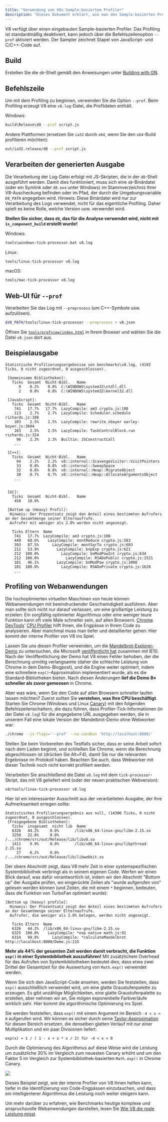 ```yaml
---
title: "Verwendung von V8s Sample-basiertem Profiler"
description: "Dieses Dokument erklärt, wie man den Sample-basierten Profiler von V8 verwendet."
---
```

V8 verfügt über einen eingebauten Sample-basierten Profiler. Das Profiling ist standardmäßig deaktiviert, kann jedoch über die Befehlszeilenoption `--prof` aktiviert werden. Der Sampler zeichnet Stapel von JavaScript- und C/C++-Code auf.

## Build

Erstellen Sie die `d8`-Shell gemäß den Anweisungen unter [Building with GN](/docs/build-gn).

## Befehlszeile

Um mit dem Profiling zu beginnen, verwenden Sie die Option `--prof`. Beim Profiling erzeugt V8 eine `v8.log`-Datei, die Profildaten enthält.

Windows:

```bash
build\Release\d8 --prof script.js
```

Andere Plattformen (ersetzen Sie `ia32` durch `x64`, wenn Sie den `x64`-Build profilieren möchten):

```bash
out/ia32.release/d8 --prof script.js
```

## Verarbeiten der generierten Ausgabe

Die Verarbeitung der Log-Datei erfolgt mit JS-Skripten, die in der `d8`-Shell ausgeführt werden. Damit dies funktioniert, muss sich eine `d8`-Binärdatei (oder ein Symlink oder `d8.exe` unter Windows) im Stammverzeichnis Ihrer V8-Auscheckung befinden oder im Pfad, der durch die Umgebungsvariable `D8_PATH` angegeben wird. Hinweis: Diese Binärdatei wird nur zur Verarbeitung des Logs verwendet, nicht für das eigentliche Profiling. Daher spielt es keine Rolle, welche Version usw. verwendet wird.

**Stellen Sie sicher, dass `d8`, das für die Analyse verwendet wird, nicht mit `is_component_build` erstellt wurde!**

Windows:

```bash
tools\windows-tick-processor.bat v8.log
```

Linux:

```bash
tools/linux-tick-processor v8.log
```

macOS:

```bash
tools/mac-tick-processor v8.log
```

## Web-UI für `--prof`

Verarbeiten Sie das Log mit `--preprocess` (um C++-Symbole usw. aufzulösen).

```bash
$V8_PATH/tools/linux-tick-processor --preprocess > v8.json
```

Öffnen Sie [`tools/profview/index.html`](https://v8.dev/tools/head/profview) in Ihrem Browser und wählen Sie die Datei `v8.json` dort aus.

## Beispielausgabe

```
Statistische Profilierungsergebnisse von benchmarks\v8.log, (4192 Ticks, 0 nicht zugeordnet, 0 ausgeschlossen).

 [Gemeinsame Bibliotheken]:
   Ticks  Gesamt  Nicht-Bibl.   Name
      9    0.2%    0.0%  C:\WINDOWS\system32\ntdll.dll
      2    0.0%    0.0%  C:\WINDOWS\system32\kernel32.dll

 [JavaScript]:
   Ticks  Gesamt  Nicht-Bibl.   Name
    741   17.7%   17.7%  LazyCompile: am3 crypto.js:108
    113    2.7%    2.7%  LazyCompile: Scheduler.schedule richards.js:188
    103    2.5%    2.5%  LazyCompile: rewrite_nboyer earley-boyer.js:3604
    103    2.5%    2.5%  LazyCompile: TaskControlBlock.run richards.js:324
     96    2.3%    2.3%  Builtin: JSConstructCall
    ...

 [C++]:
   Ticks  Gesamt  Nicht-Bibl.   Name
     94    2.2%    2.2%  v8::internal::ScavengeVisitor::VisitPointers
     33    0.8%    0.8%  v8::internal::SweepSpace
     32    0.8%    0.8%  v8::internal::Heap::MigrateObject
     30    0.7%    0.7%  v8::internal::Heap::AllocateArgumentsObject
    ...


 [GC]:
   Ticks  Gesamt  Nicht-Bibl.   Name
    458   10.9%

 [Bottom up (Heavy) Profil]:
  Hinweis: Der Prozentsatz zeigt den Anteil eines bestimmten Aufrufers an der Gesamtmenge seiner Elternaufrufe.
  Aufrufer mit weniger als 2.0% werden nicht angezeigt.

   Ticks Eltern  Name
    741   17.7%  LazyCompile: am3 crypto.js:108
    449   60.6%    LazyCompile: montReduce crypto.js:583
    393   87.5%      LazyCompile: montSqrTo crypto.js:603
    212   53.9%        LazyCompile: bnpExp crypto.js:621
    212  100.0%          LazyCompile: bnModPowInt crypto.js:634
    212  100.0%            LazyCompile: RSADoPublic crypto.js:1521
    181   46.1%        LazyCompile: bnModPow crypto.js:1098
    181  100.0%          LazyCompile: RSADoPrivate crypto.js:1628
    ...
```

## Profiling von Webanwendungen

Die hochoptimierten virtuellen Maschinen von heute können Webanwendungen mit beeindruckender Geschwindigkeit ausführen. Aber man sollte sich nicht nur darauf verlassen, um eine großartige Leistung zu erzielen: Ein sorgfältig optimierter Algorithmus oder eine weniger teure Funktion kann oft viele Male schneller sein, auf allen Browsern. [Chrome DevTools](https://developers.google.com/web/tools/chrome-devtools/)’ [CPU Profiler](https://developers.google.com/web/tools/chrome-devtools/evaluate-performance/reference) hilft Ihnen, die Engpässe in Ihrem Code zu analysieren. Aber manchmal muss man tiefer und detaillierter gehen: Hier kommt der interne Profiler von V8 ins Spiel.

Lassen Sie uns diesen Profiler verwenden, um die [Mandelbrot-Explorer-Demo](https://web.archive.org/web/20130313064141/http://ie.microsoft.com/testdrive/performance/mandelbrotexplorer/) zu untersuchen, die Microsoft [veröffentlicht hat](https://blogs.msdn.microsoft.com/ie/2012/11/13/ie10-fast-fluid-perfect-for-touch-and-available-now-for-windows-7/) zusammen mit IE10. Nach der Veröffentlichung der Demo hat V8 einen Fehler behoben, der die Berechnung unnötig verlangsamte (daher die schlechte Leistung von Chrome in dem Demo-Blogpost), und die Engine weiter optimiert, indem eine schnellere `exp()`-Approximation implementiert wurde, als es die Standard-Bibliotheken bieten. Nach diesen Änderungen **lief die Demo 8× schneller als zuvor gemessen** in Chrome.

Aber was wäre, wenn Sie den Code auf allen Browsern schneller laufen lassen möchten? Zuerst sollten Sie **verstehen, was Ihre CPU beschäftigt**. Starten Sie Chrome (Windows und Linux [Canary](https://tools.google.com/dlpage/chromesxs)) mit den folgenden Befehlszeilenschaltern, die dazu führen, dass Profiler-Tick-Informationen (in der Datei `v8.log`) für die angegebene URL ausgegeben werden, die in unserem Fall eine lokale Version der Mandelbrot-Demo ohne Webworker war:

```bash
./chrome --js-flags='--prof' --no-sandbox 'http://localhost:8080/'
```

Stellen Sie beim Vorbereiten des Testfalls sicher, dass er seine Arbeit sofort nach dem Laden beginnt, und schließen Sie Chrome, wenn die Berechnung abgeschlossen ist (drücken Sie Alt+F4), damit Sie nur die relevanten Ergebnisse im Protokoll haben. Beachten Sie auch, dass Webworker mit dieser Technik noch nicht korrekt profiliert werden.

Verarbeiten Sie anschließend die Datei `v8.log` mit dem `tick-processor`-Skript, das mit V8 geliefert wird (oder der neuen praktischen Webversion):

```bash
v8/tools/linux-tick-processor v8.log
```

Hier ist ein interessanter Ausschnitt aus der verarbeiteten Ausgabe, der Ihre Aufmerksamkeit erregen sollte:

```
Statistisches Profilierungsergebnis aus null, (14306 Ticks, 0 nicht zugeordnet, 0 ausgeschlossen).
 [Freigegebene Bibliotheken]:
   Ticks  insgesamt  nicht lib  Name
   6326   44.2%     0.0%       /lib/x86_64-linux-gnu/libm-2.15.so
   3258   22.8%     0.0%       /.../chrome/src/out/Release/lib/libv8.so
   1411    9.9%     0.0%       /lib/x86_64-linux-gnu/libpthread-2.15.so
     27    0.2%     0.0%       /.../chrome/src/out/Release/lib/libwebkit.so
```

Der obere Abschnitt zeigt, dass V8 mehr Zeit in einer systemspezifischen Systembibliothek verbringt als in seinem eigenen Code. Werfen wir einen Blick darauf, was dafür verantwortlich ist, indem wir den Abschnitt "Bottom up" der Ausgabe prüfen, wo eingerückte Zeilen als "wurde aufgerufen von" gelesen werden können (und Zeilen, die mit einem `*` beginnen, bedeuten, dass die Funktion von TurboFan optimiert wurde):

```
[Bottom up (heavy) profile]:
  Hinweis: Der Prozentsatz zeigt den Anteil eines bestimmten Aufrufers an der Gesamtmenge seiner Elternaufrufe.
  Aufrufer, die weniger als 2.0% belegen, werden nicht angezeigt.

   Ticks Eltern  Name
   6326   44.2%  /lib/x86_64-linux-gnu/libm-2.15.so
   6325  100.0%    LazyCompile: *exp native math.js:91
   6314   99.8%      LazyCompile: *calculateMandelbrot http://localhost:8080/Demo.js:215
```

**Mehr als 44% der gesamten Zeit werden damit verbracht, die Funktion `exp()` in einer Systembibliothek auszuführen!** Mit zusätzlichem Overhead für das Aufrufen von Systembibliotheken bedeutet dies, dass etwa zwei Drittel der Gesamtzeit für die Auswertung von `Math.exp()` verwendet werden.

Wenn Sie sich den JavaScript-Code ansehen, werden Sie feststellen, dass `exp()` ausschließlich verwendet wird, um eine glatte Graustufenpalette zu erzeugen. Es gibt unzählige Möglichkeiten, eine glatte Graustufenpalette zu erstellen, aber nehmen wir an, Sie mögen exponentielle Farbverläufe wirklich sehr. Hier kommt die algorithmische Optimierung ins Spiel.

Sie werden feststellen, dass `exp()` mit einem Argument im Bereich `-4 < x < 0` aufgerufen wird. Wir können es sicher durch seine [Taylor-Approximation](https://de.wikipedia.org/wiki/Taylor-Reihe) für diesen Bereich ersetzen, die denselben glatten Verlauf mit nur einer Multiplikation und ein paar Divisionen liefert:

```
exp(x) ≈ 1 / ( 1 - x + x * x / 2) für -4 < x < 0
```

Durch die Optimierung des Algorithmus auf diese Weise wird die Leistung um zusätzliche 30% im Vergleich zum neuesten Canary erhöht und um den Faktor 5 im Vergleich zur Systembibliothek-basierten `Math.exp()` in Chrome Canary.

![](/_img/docs/profile/mandelbrot.png)

Dieses Beispiel zeigt, wie der interne Profiler von V8 Ihnen helfen kann, tiefer in die Identifizierung von Code-Engpässen einzutauchen, und dass ein intelligenterer Algorithmus die Leistung noch weiter steigern kann.

Um mehr darüber zu erfahren, wie Benchmarks heutige komplexe und anspruchsvolle Webanwendungen darstellen, lesen Sie [Wie V8 die reale Leistung misst](/blog/real-world-performance).


